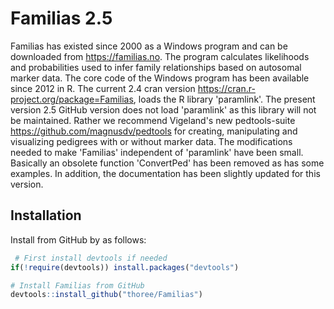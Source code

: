 <!-- README.md is generated from README.Rmd. Please edit that file -->
Familias 2.5
============

Familias has existed since 2000 as a Windows program and can be downloaded from <https://familias.no>. The program calculates likelihoods and probabilities used to infer family relationships based on autosomal marker data. The core code of the Windows program has been available since 2012 in R. The current 2.4 cran version <https://cran.r-project.org/package=Familias>, loads the R library 'paramlink'. The present version 2.5 GitHub version does not load 'paramlink' as this library will not be maintained. Rather we recommend Vigeland's new pedtools-suite <https://github.com/magnusdv/pedtools> for creating, manipulating and visualizing pedigrees with or without marker data. The modifications needed to make 'Familias' independent of 'paramlink' have been small. Basically an obsolete function 'ConvertPed' has been removed as has some examples. In addition, the documentation has been slightly updated for this version.

Installation
------------

Install from GitHub by as follows:

``` r
 # First install devtools if needed
if(!require(devtools)) install.packages("devtools")

# Install Familias from GitHub
devtools::install_github("thoree/Familias")
```
